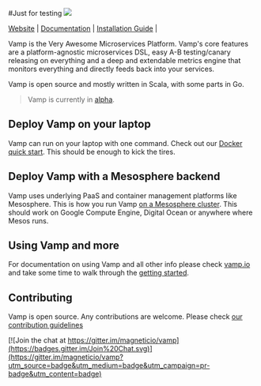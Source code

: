 #Just for testing
![](http://vamp.io/img/vamp_logo_blue_circle.svg)

[Website](http://vamp.io) |
[Documentation](http://vamp.io/documentation/) |
[Installation Guide](http://vamp.io/installation/) |

Vamp is the Very Awesome Microservices Platform. Vamp's core features are a platform-agnostic microservices DSL, easy A-B testing/canary releasing on everything and a deep and extendable metrics engine that monitors everything and directly feeds back into your services.

Vamp is open source and mostly written in Scala, with some
parts in Go. 
> Vamp is currently in [alpha](http://en.wikipedia.org/wiki/Software_release_life_cycle#Alpha).


## Deploy Vamp on your laptop

Vamp can run on your laptop with one command. Check out our [Docker quick start](http://vamp.io/getting-started). This should be enough to kick the tires.

## Deploy Vamp with a Mesosphere backend

Vamp uses underlying PaaS and container management platforms like Mesosphere. This is how you run Vamp
[on a Mesosphere cluster](http://vamp.io/documentation/installation/container_drivers/#mesosphere-marathon). This should work on Google Compute Engine, Digital Ocean or anywhere where Mesos runs.

## Using Vamp and more

For documentation on using Vamp and all other info please check [vamp.io](http://vamp.io/documentation/using-vamp) and
take some time to walk through the [getting started](http://vamp.io/documentation/guides/).

## Contributing

Vamp is open source. Any contributions are welcome. Please check [our contribution guidelines](https://github.com/magneticio/vamp/blob/master/CONTRIBUTING.md)

[![Join the chat at https://gitter.im/magneticio/vamp](https://badges.gitter.im/Join%20Chat.svg)](https://gitter.im/magneticio/vamp?utm_source=badge&utm_medium=badge&utm_campaign=pr-badge&utm_content=badge)
